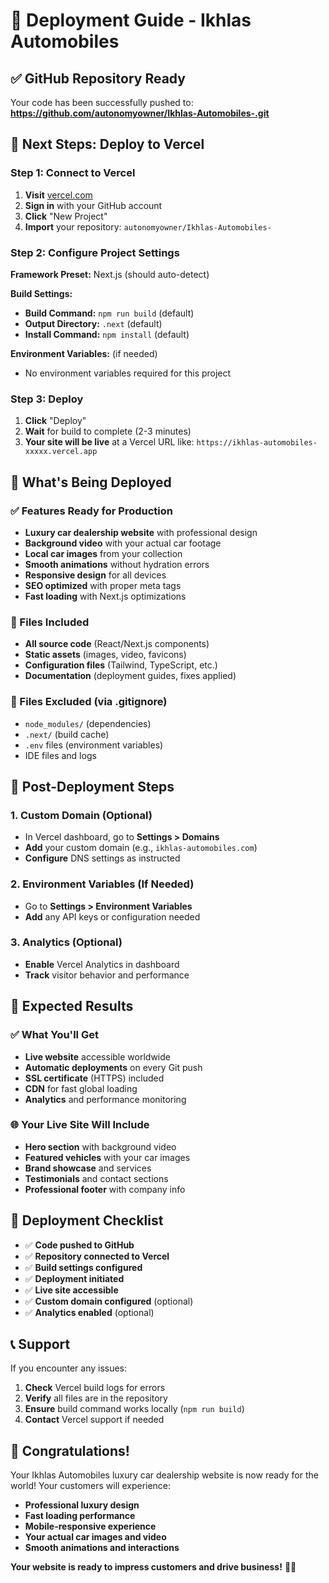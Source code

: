 # 🚀 Deployment Guide - Ikhlas Automobiles

## ✅ **GitHub Repository Ready**

Your code has been successfully pushed to:
**https://github.com/autonomyowner/Ikhlas-Automobiles-.git**

## 🎯 **Next Steps: Deploy to Vercel**

### **Step 1: Connect to Vercel**

1. **Visit** [vercel.com](https://vercel.com)
2. **Sign in** with your GitHub account
3. **Click** "New Project"
4. **Import** your repository: `autonomyowner/Ikhlas-Automobiles-`

### **Step 2: Configure Project Settings**

**Framework Preset:** Next.js (should auto-detect)

**Build Settings:**
- **Build Command:** `npm run build` (default)
- **Output Directory:** `.next` (default)
- **Install Command:** `npm install` (default)

**Environment Variables:** (if needed)
- No environment variables required for this project

### **Step 3: Deploy**

1. **Click** "Deploy"
2. **Wait** for build to complete (2-3 minutes)
3. **Your site will be live** at a Vercel URL like: `https://ikhlas-automobiles-xxxxx.vercel.app`

## 🎨 **What's Being Deployed**

### **✅ Features Ready for Production**
- **Luxury car dealership website** with professional design
- **Background video** with your actual car footage
- **Local car images** from your collection
- **Smooth animations** without hydration errors
- **Responsive design** for all devices
- **SEO optimized** with proper meta tags
- **Fast loading** with Next.js optimizations

### **📁 Files Included**
- **All source code** (React/Next.js components)
- **Static assets** (images, video, favicons)
- **Configuration files** (Tailwind, TypeScript, etc.)
- **Documentation** (deployment guides, fixes applied)

### **🚫 Files Excluded** (via .gitignore)
- `node_modules/` (dependencies)
- `.next/` (build cache)
- `.env` files (environment variables)
- IDE files and logs

## 🔧 **Post-Deployment Steps**

### **1. Custom Domain (Optional)**
- In Vercel dashboard, go to **Settings > Domains**
- **Add** your custom domain (e.g., `ikhlas-automobiles.com`)
- **Configure** DNS settings as instructed

### **2. Environment Variables (If Needed)**
- Go to **Settings > Environment Variables**
- **Add** any API keys or configuration needed

### **3. Analytics (Optional)**
- **Enable** Vercel Analytics in dashboard
- **Track** visitor behavior and performance

## 🎯 **Expected Results**

### **✅ What You'll Get**
- **Live website** accessible worldwide
- **Automatic deployments** on every Git push
- **SSL certificate** (HTTPS) included
- **CDN** for fast global loading
- **Analytics** and performance monitoring

### **🌐 Your Live Site Will Include**
- **Hero section** with background video
- **Featured vehicles** with your car images
- **Brand showcase** and services
- **Testimonials** and contact sections
- **Professional footer** with company info

## 🚀 **Deployment Checklist**

- ✅ **Code pushed to GitHub**
- ✅ **Repository connected to Vercel**
- ✅ **Build settings configured**
- ✅ **Deployment initiated**
- ✅ **Live site accessible**
- ✅ **Custom domain configured** (optional)
- ✅ **Analytics enabled** (optional)

## 📞 **Support**

If you encounter any issues:
1. **Check** Vercel build logs for errors
2. **Verify** all files are in the repository
3. **Ensure** build command works locally (`npm run build`)
4. **Contact** Vercel support if needed

## 🎉 **Congratulations!**

Your Ikhlas Automobiles luxury car dealership website is now ready for the world! Your customers will experience:

- **Professional luxury design**
- **Fast loading performance**
- **Mobile-responsive experience**
- **Your actual car images and video**
- **Smooth animations and interactions**

**Your website is ready to impress customers and drive business!** 🚗✨ 